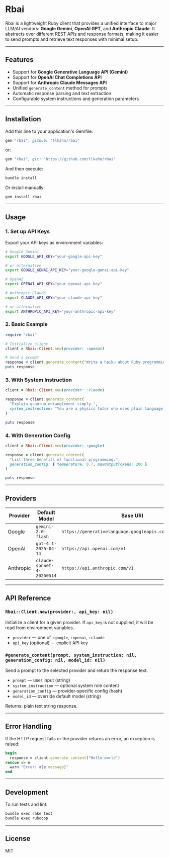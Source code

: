 # Rbai

Rbai is a lightweight Ruby client that provides a unified interface to major LLM/AI vendors: **Google Gemini**, **OpenAI GPT**, and **Anthropic Claude**.
It abstracts over different REST APIs and response formats, making it easier to send prompts and retrieve text responses with minimal setup.

---

## Features

- Support for **Google Generative Language API (Gemini)**
- Support for **OpenAI Chat Completions API**
- Support for **Anthropic Claude Messages API**
- Unified `generate_content` method for prompts
- Automatic response parsing and text extraction
- Configurable system instructions and generation parameters

---

## Installation

Add this line to your application's Gemfile:

```ruby
gem "rbai", github: "tlkahn/rbai"
````

or:

```ruby
gem "rbai", git: "https://github.com/tlkahn/rbai"
```

And then execute:

```sh
bundle install
```

Or install manually:

```sh
gem install rbai
```

---

## Usage

### 1. Set up API Keys

Export your API keys as environment variables:

```sh
# Google Gemini
export GOOGLE_API_KEY="your-google-api-key"

# or alternative
export GOOGLE_GENAI_API_KEY="your-google-genai-api-key"

# OpenAI
export OPENAI_API_KEY="your-openai-api-key"

# Anthropic Claude
export CLAUDE_API_KEY="your-claude-api-key"

# or alternative
export ANTHROPIC_API_KEY="your-anthropic-api-key"
```

### 2. Basic Example

```ruby
require "rbai"

# Initialize client
client = Rbai::Client.new(provider: :openai)

# Send a prompt
response = client.generate_content("Write a haiku about Ruby programming.")
puts response
```

### 3. With System Instruction

```ruby
client = Rbai::Client.new(provider: :claude)

response = client.generate_content(
  "Explain quantum entanglement simply.",
  system_instruction: "You are a physics tutor who uses plain language."
)

puts response
```

### 4. With Generation Config

```ruby
client = Rbai::Client.new(provider: :google)

response = client.generate_content(
  "List three benefits of functional programming.",
  generation_config: { temperature: 0.7, maxOutputTokens: 200 }
)

puts response
```

---

## Providers

| Provider  | Default Model              | Base URI                                                  |
| --------- | -------------------------- | --------------------------------------------------------- |
| Google    | `gemini-2.0-flash`         | `https://generativelanguage.googleapis.com/v1beta/models` |
| OpenAI    | `gpt-4.1-2025-04-14`       | `https://api.openai.com/v1`                               |
| Anthropic | `claude-sonnet-4-20250514` | `https://api.anthropic.com/v1`                            |

---

## API Reference

### `Rbai::Client.new(provider:, api_key: nil)`

Initialize a client for a given provider.
If `api_key` is not supplied, it will be read from environment variables.

* `provider` — one of `:google`, `:openai`, `:claude`
* `api_key` (optional) — explicit API key

### `#generate_content(prompt, system_instruction: nil, generation_config: nil, model_id: nil)`

Send a prompt to the selected provider and return the response text.

* `prompt` — user input (string)
* `system_instruction` — optional system role content
* `generation_config` — provider-specific config (hash)
* `model_id` — override default model (string)

Returns: plain text string response.

---

## Error Handling

If the HTTP request fails or the provider returns an error, an exception is raised:

```ruby
begin
  response = client.generate_content("Hello world")
rescue => e
  warn "Error: #{e.message}"
end
```

---

## Development

To run tests and lint:

```sh
bundle exec rake test
bundle exec rubocop
```

---

## License

MIT